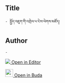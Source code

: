 ## Title
	- སྤྱོད་འཇུག་གི་འགྲེལ་པ་ངེས་ལེགས་མཛོད།

## Author
	- 



[<img src="https://img.icons8.com/color/25/000000/edit-property.png"> Open in Editor](http://editor.openpecha.org/P004568)

[<img width="25" src="https://library.bdrc.io/icons/BUDA-small.svg"> Open in Buda](https://library.bdrc.io/show/bdr:IE0OPP004568)

